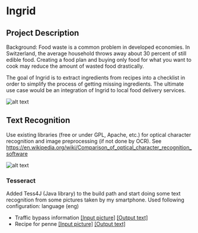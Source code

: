 # Ingrid

## Project Description

Background: Food waste is a common problem in developed economies. In Switzerland, the average household throws away about 30 percent of still edible food. Creating a food plan and buying only food for what you want to cook may reduce the amount of wasted food drastically.  

The goal of Ingrid is to extract ingredients from recipes into a checklist in order to simplify the process of getting missing ingredients. The ultimate use case would be an integration of Ingrid to local food delivery services.

![alt text](https://github.com/yaw89/ingrid/blob/master/Workflow.png)

## Text Recognition

Use existing libraries (free or under GPL, Apache, etc.) for optical character recognition and image preprocessing (if not done by OCR). See https://en.wikipedia.org/wiki/Comparison_of_optical_character_recognition_software

![alt text](https://github.com/yaw89/ingrid/blob/master/textrecognition_workflow.png)

### Tesseract

Added Tess4J (Java library) to the build path and start doing some text recognition from some pictures taken by my smartphone. Used following configuration: language (eng) 

* Traffic bypass information [[Input picture]](https://github.com/yaw89/ingrid/blob/master/backend/resources/raw_images/ausbau_nordumfahrung_a1.jpg) [[Output text]](https://github.com/yaw89/ingrid/blob/master/backend/resources/output/penne_rezept.txt)
* Recipe for penne [[Input picture]](https://github.com/yaw89/ingrid/blob/master/backend/resources/raw_images/ausbau_nordumfahrung_a1.jpg) [[Output text]](https://github.com/yaw89/ingrid/blob/master/backend/resources/output/penne_rezept.txt)
